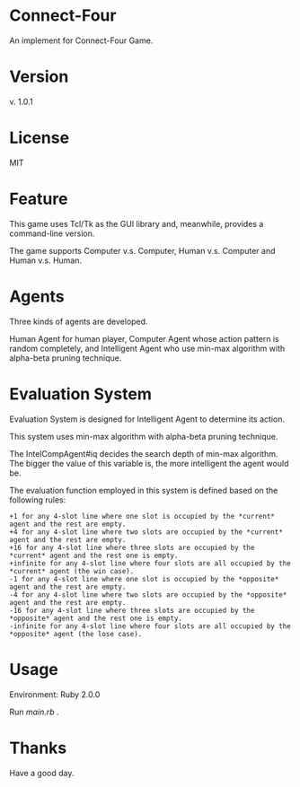 # Connect-Four
An implement for Connect-Four Game.

# Version
v. 1.0.1

# License
MIT

# Feature
This game uses Tcl/Tk as the GUI library and, meanwhile, provides a command-line version.

The game supports Computer v.s. Computer, Human v.s. Computer and Human v.s. Human.


# Agents
Three kinds of agents are developed.

   Human Agent for human player,
   Computer Agent whose action pattern is random completely, and
   Intelligent Agent who use min-max algorithm with alpha-beta pruning technique.


# Evaluation System
Evaluation System is designed for Intelligent Agent to determine its action.

This system uses min-max algorithm with alpha-beta pruning technique.

The IntelCompAgent#iq decides the search depth of min-max algorithm. The bigger the value of this variable is, the more intelligent the agent would be.

The evaluation function employed in this system is defined based on the following rules:

    +1 for any 4-slot line where one slot is occupied by the *current* agent and the rest are empty.
    +4 for any 4-slot line where two slots are occupied by the *current* agent and the rest are empty.
    +16 for any 4-slot line where three slots are occupied by the *current* agent and the rest one is empty.
    +infinite for any 4-slot line where four slots are all occupied by the *current* agent (the win case).
    -1 for any 4-slot line where one slot is occupied by the *opposite* agent and the rest are empty.
    -4 for any 4-slot line where two slots are occupied by the *opposite* agent and the rest are empty.
    -16 for any 4-slot line where three slots are occupied by the *opposite* agent and the rest one is empty.
    -infinite for any 4-slot line where four slots are all occupied by the *opposite* agent (the lose case).


# Usage
Environment: Ruby 2.0.0

Run _*main.rb*_ .

# Thanks
Have a good day.
